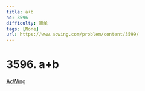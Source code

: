 ```yaml
---
title: a+b
no: 3596
difficulty: 简单
tags: [None]
url: https://www.acwing.com/problem/content/3599/
---
```


# 3596. a+b

[AcWing](https://www.acwing.com/problem/content/3599/)

